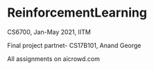 # ReinforcementLearning
CS6700, Jan-May 2021, IITM

Final project partnet- CS17B101, Anand George

All assignments on aicrowd.com
